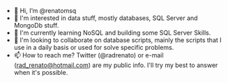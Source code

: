 - 👋 Hi, I’m @renatomsq
- 👀 I'm interested in data stuff, mostly databases, SQL Server and MongoDb stuff.
- 🌱 I'm currently learning NoSQL and building some SQL Server Skills.
- 💞️ I'm looking to collaborate on database scripts, mainly the scripts that I use in a daily basis or used for solve specific problems.
- 📫 How to reach me? Twitter (@radrenato) or e-mail (rad_renato@hotmail.com) are my public info. I'll try my best to answer when it's possible.

<!---
renatomsq/renatomsq is a ✨ special ✨ repository because its `README.md` (this file) appears on your GitHub profile.
You can click the Preview link to take a look at your changes.
--->

